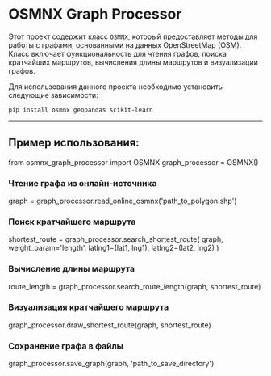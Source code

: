 # OSMNX Graph Processor

Этот проект содержит класс `OSMNX`, который предоставляет методы для работы с графами, основанными на данных OpenStreetMap (OSM). Класс включает функциональность для чтения графов, поиска кратчайших маршрутов, вычисления длины маршрутов и визуализации графов.

Для использования данного проекта необходимо установить следующие зависимости:

```sh
pip install osmnx geopandas scikit-learn
```
_________
## Пример использования:

from osmnx_graph_processor import OSMNX
graph_processor = OSMNX()

### Чтение графа из онлайн-источника
graph = graph_processor.read_online_osmnx('path_to_polygon.shp')

### Поиск кратчайшего маршрута
shortest_route = graph_processor.search_shortest_route(
    graph, 
    weight_param='length', 
    latlng1=(lat1, lng1), 
    latlng2=(lat2, lng2)
)

### Вычисление длины маршрута
route_length = graph_processor.search_route_length(graph, shortest_route)

### Визуализация кратчайшего маршрута
graph_processor.draw_shortest_route(graph, shortest_route)

### Сохранение графа в файлы
graph_processor.save_graph(graph, 'path_to_save_directory')
